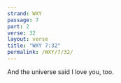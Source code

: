 ```yaml
---
strand: WXY
passage: 7
part: 2
verse: 32
layout: verse
title: "WXY 7:32"
permalink: /WXY/7/32/
---
```

And the universe said I love you, too.
